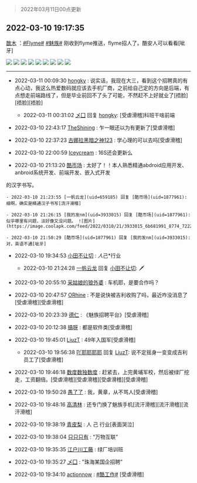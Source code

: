 > 2022年03月11日00点更新
<link rel="stylesheet" href="https://cdn.jsdelivr.net/gh/taotie6/sampleJSON@main/css/photo_show.css">
<meta name="referrer" content="no-referrer" />


 ## 2022-03-10 19:17:35 

 [㪚木](https://www.coolapk.com/feed/34153744?shareKey=ZDE4ZDc4MThjZDMyNjIyOWU5ZGQ~) ：<a class="feed-link-tag" href="/t/Flyme?type=0">#Flyme#</a> <a class="feed-link-tag" href="/t/魅族?type=0">#魅族#</a> 刚收到flyme推送，flyme招人了。酷安人可以看看[呲牙] 

<div class="album">
<img class="img-item" src="https://image.coolapk.com/feed/2022/0310/18/1081091_d53cc0f0_9167_8555_31@1080x175.png" />
<img class="img-item" src="https://image.coolapk.com/feed/2022/0310/19/1081091_9a0a75eb_0498_8286_634@380x380.png" />
<img class="img-item" src="https://image.coolapk.com/feed/2022/0310/18/1081091_cb0390a3_9167_8576_559@1080x1496.png" />
<img class="img-item" src="https://image.coolapk.com/feed/2022/0310/18/1081091_c242dff0_9167_8582_21@1080x1162.png" />
<img class="img-item" src="https://image.coolapk.com/feed/2022/0310/19/1081091_2b7dda31_0498_8295_207@387x391.png" />
<img class="img-item" src="https://image.coolapk.com/feed/2022/0310/18/1081091_f327ea9e_9167_8592_512@1080x1180.png" />
<img class="img-item" src="https://image.coolapk.com/feed/2022/0310/18/1081091_5163b618_9167_861_693@1080x1061.png" />
<img class="img-item" src="https://image.coolapk.com/feed/2022/0310/19/1081091_66070843_0498_83_849@408x411.png" />
<img class="img-item" src="https://image.coolapk.com/feed/2022/0310/18/1081091_8cedece6_9167_86_35@1080x1152.png" />
</div>

 ------- 

- 2022-03-11 00:09:30 [hongky](uid=2477427) : 说实话，我现在大三，看到这个招聘真的有点心动，我这么热爱数码就应该去手机厂商，之前给自己定的方向是后端，有点想走前端路线了，但是毕业前回不了头了可能，不然赶不上好就业了[捂脸][捂脸][捂脸] 

    - 2022-03-11 00:31:02 [乄囗](uid=759206) 回复 [hongky](uid=2477427): [受虐滑稽]科班干啥前端 

- 2022-03-10 22:43:17 [TheShining](uid=619968) : 乍一眼还以为有更新了[受虐滑稽] 

- 2022-03-10 22:37:23 [古娜拉黑暗之神123](uid=2138489) : 学心理的可以去吗[受虐滑稽] 

- 2022-03-10 22:00:59 [Iceycream](uid=368206) : 16S还会更新么 

- 2022-03-10 21:13:20 [酷帀场](uid=1877961) : 太好了！！本人熟悉精通abdroid应用开发、anbroid系统开发、前端开发、嵌入式开发

的汉字书写。 

    - 2022-03-10 21:23:55 [一帆云龙](uid=659185) 回复 [酷帀场](uid=1877961): 细啊，确实是精通汉子书写[流汗滑稽] 

    - 2022-03-10 21:26:15 [我的发nm](uid=3933015) 回复 [酷帀场](uid=1877961): 似乎哪里有问题，淡好像又没问题。 ![图片](https://image.coolapk.com/feed/2022/0310/21/3933015_6b681991_8774_7222_131@868x812.jpeg)

    - 2022-03-10 21:50:29 [酷帀场](uid=1877961) 回复 [我的发nm](uid=3933015): 对，英语不通[呲牙] 

- 2022-03-10 19:34:53 [小田不让切](uid=2501051) : *人*己*行业 

    - 2022-03-10 21:24:28 [一帆云龙](uid=659185) 回复 [小田不让切](uid=2501051): 🗡️ 

- 2022-03-10 20:55:10 [采姑娘的狼外婆](uid=2643467) : 车机耶，是要合作吗？ 

- 2022-03-10 20:47:57 [ORhine](uid=3247844) : 不是说快被吉利收购了吗，最近咋没消息了[受虐滑稽][受虐滑稽] 

- 2022-03-10 20:23:39 [德仁](uid=2320040) : 《魅族招聘平台》[受虐滑稽] 

- 2022-03-10 20:12:38 [搞呀](uid=3572484) : 都是软件类[受虐滑稽] 

- 2022-03-10 19:45:01 [LiuzT](uid=2145927) : 49年入国军[受虐滑稽] 

    - 2022-03-10 19:56:38 [吖耶耶耶耶](uid=1523259) 回复 [LiuzT](uid=2145927): 说不定摇身一变变成吉利员工了[受虐滑稽] 

- 2022-03-10 19:46:18 [数度数独数度](uid=1649918) : 赶紧去，上完黄埔军校，然后被绿厂挖走，工资翻倍。[受虐滑稽][受虐滑稽][受虐滑稽][受虐滑稽] 

- 2022-03-10 19:50:28 [愚了了](uid=734193) : 我，黄章，从不骂人[受虐滑稽] 

- 2022-03-10 19:48:16 [高清林](uid=8114305) : 还专门换了魅族手机[流汗滑稽][流汗滑稽][流汗滑稽] 

- 2022-03-10 19:38:19 [青皮梨](uid=1109281) : 人 己 行业[表面哭泣] 

- 2022-03-10 19:38:04 [只只只有](uid=2467028) : “万物互联” 

- 2022-03-10 19:35:35 [江户川工藤](uid=708569) : 绿厂培训班 

- 2022-03-10 19:35:27 [乄囗](uid=759206) : &quot;珠海某国企招聘&quot; 

- 2022-03-10 19:34:10 [actionnow](uid=4177414) : <a class="feed-link-tag" href="/t/酷工作?type=0">#酷工作#</a> [受虐滑稽] 

